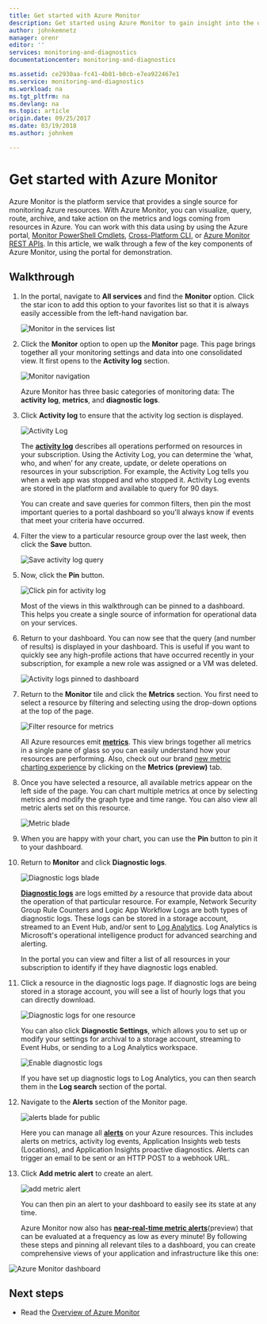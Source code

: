 ```yaml
---
title: Get started with Azure Monitor
description: Get started using Azure Monitor to gain insight into the operation of your resources and take action based off of data.
author: johnkemnetz
manager: orenr
editor: ''
services: monitoring-and-diagnostics
documentationcenter: monitoring-and-diagnostics

ms.assetid: ce2930aa-fc41-4b81-b0cb-e7ea922467e1
ms.service: monitoring-and-diagnostics
ms.workload: na
ms.tgt_pltfrm: na
ms.devlang: na
ms.topic: article
origin.date: 09/25/2017
ms.date: 03/19/2018
ms.author: johnkem

---
```

# Get started with Azure Monitor
Azure Monitor is the platform service that provides a single source for monitoring Azure resources. With Azure Monitor, you can visualize, query, route, archive, and take action on the metrics and logs coming from resources in Azure. You can work with this data using by using the Azure portal, [Monitor PowerShell Cmdlets](insights-powershell-samples.md), [Cross-Platform CLI](insights-cli-samples.md), or [Azure Monitor REST APIs](https://msdn.microsoft.com/library/dn931943.aspx). In this article, we walk through a few of the key components of Azure Monitor, using the portal for demonstration.

## Walkthrough
1. In the portal, navigate to **All services** and find the **Monitor** option. Click the star icon to add this option to your favorites list so that it is always easily accessible from the left-hand navigation bar.

    ![Monitor in the services list](./media/monitoring-get-started/monitor-more-services.png)
2. Click the **Monitor** option to open up the **Monitor** page. This page brings together all your monitoring settings and data into one consolidated view. It first opens to the **Activity log** section.

    ![Monitor navigation](./media/monitoring-get-started/monitor-blade-nav.png)

    Azure Monitor has three basic categories of monitoring data: The **activity log**, **metrics**, and **diagnostic logs**.
3. Click **Activity log** to ensure that the activity log section is displayed.

    ![Activity Log](./media/monitoring-get-started/monitor-act-log-blade.png)

    The [**activity log**](monitoring-overview-activity-logs.md) describes all operations performed on resources in your subscription. Using the Activity Log, you can determine the ‘what, who, and when’ for any create, update, or delete operations on resources in your subscription. For example, the Activity Log tells you when a web app was stopped and who stopped it. Activity Log events are stored in the platform and available to query for 90 days.

    You can create and save queries for common filters, then pin the most important queries to a portal dashboard so you'll always know if events that meet your criteria have occurred.
4. Filter the view to a particular resource group over the last week, then click the **Save** button.

    ![Save activity log query](./media/monitoring-get-started/monitor-act-log-save.png)
5. Now, click the **Pin** button.

    ![Click pin for activity log](./media/monitoring-get-started/monitor-act-log-pin.png)

    Most of the views in this walkthrough can be pinned to a dashboard. This helps you create a single source of information for operational data on your services.
6. Return to your dashboard. You can now see that the query (and number of results) is displayed in your dashboard. This is useful if you want to quickly see any high-profile actions that have occurred recently in your subscription, for example a new role was assigned or a VM was deleted.

    ![Activity logs pinned to dashboard](./media/monitoring-get-started/monitor-act-log-db.png)
7. Return to the **Monitor** tile and click the **Metrics** section. You first need to select a resource by filtering and selecting using the drop-down options at the top of the page.

    ![Filter resource for metrics](./media/monitoring-get-started/monitor-met-filter.png)

    All Azure resources emit [**metrics**](monitoring-overview-metrics.md). This view brings together all metrics in a single pane of glass so you can easily understand how your resources are performing. Also, check out our brand [new metric charting experience](https://aka.ms/azuremonitor/new-metrics-charts) by clicking on the **Metrics (preview)** tab.
8. Once you have selected a resource, all available metrics appear on the left side of the page. You can chart multiple metrics at once by selecting metrics and modify the graph type and time range. You can also view all metric alerts set on this resource.

    ![Metric blade](./media/monitoring-get-started/monitor-metric-blade.png)

9. When you are happy with your chart, you can use the **Pin** button to pin it to your dashboard.
10. Return to **Monitor** and click **Diagnostic logs**.

    ![Diagnostic logs blade](./media/monitoring-get-started/monitor-diaglogs-blade.png)

    [**Diagnostic logs**](monitoring-overview-of-diagnostic-logs.md) are logs emitted *by* a resource that provide data about the operation of that particular resource. For example, Network Security Group Rule Counters and Logic App Workflow Logs are both types of diagnostic logs. These logs can be stored in a storage account, streamed to an Event Hub, and/or sent to [Log Analytics](../log-analytics/log-analytics-overview.md). Log Analytics is Microsoft's operational intelligence product for advanced searching and alerting.

    In the portal you can view and filter a list of all resources in your subscription to identify if they have diagnostic logs enabled.
11. Click a resource in the diagnostic logs page. If diagnostic logs are being stored in a storage account, you will see a list of hourly logs that you can directly download.

    ![Diagnostic logs for one resource](./media/monitoring-get-started/monitor-diaglogs-detail.png)

    You can also click **Diagnostic Settings**, which allows you to set up or modify your settings for archival to a storage account, streaming to Event Hubs, or sending to a Log Analytics workspace.

    ![Enable diagnostic logs](./media/monitoring-get-started/monitor-diaglogs-enable.png)

    If you have set up diagnostic logs to Log Analytics, you can then search them in the **Log search** section of the portal.
12. Navigate to the **Alerts** section of the Monitor page.

    ![alerts blade for public](./media/monitoring-get-started/monitor-alerts-nopp.png)

    Here you can manage all [**alerts**](monitoring-overview-alerts.md) on your Azure resources. This includes alerts on metrics, activity log events, Application Insights web tests (Locations), and Application Insights proactive diagnostics. Alerts can trigger an email to be sent or an HTTP POST to a webhook URL.
13. Click **Add metric alert** to create an alert.

    ![add metric alert](./media/monitoring-get-started/monitor-alerts-add.png)

    You can then pin an alert to your dashboard to easily see its state at any time.

    Azure Monitor now also has [**near-real-time metric alerts**](https://aka.ms/azuremonitor/near-real-time-alerts)(preview) that can be evaluated at a frequency as low as every minute!
By following these steps and pinning all relevant tiles to a dashboard, you can create comprehensive views of your application and infrastructure like this one:

![Azure Monitor dashboard](./media/monitoring-get-started/monitor-final-dash.png)

## Next steps
* Read the [Overview of Azure Monitor](monitoring-overview.md)

